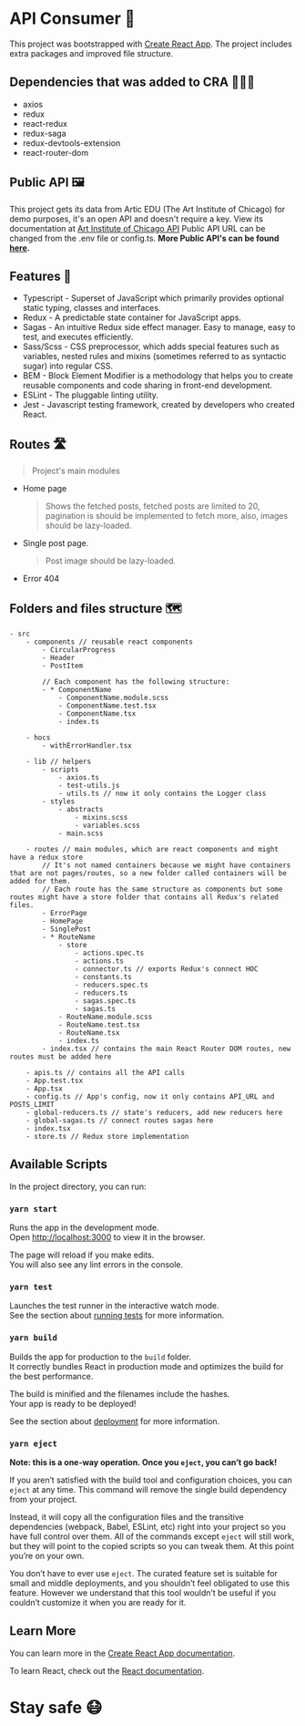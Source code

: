 # API Consumer 🚀

This project was bootstrapped with [Create React App](https://github.com/facebookincubator/create-react-app).
The project includes extra packages and improved file structure.

## Dependencies that was added to CRA 👷🏼‍♀️

-   axios
-   redux
-   react-redux
-   redux-saga
-   redux-devtools-extension
-   react-router-dom

## Public API 🖼

This project gets its data from Artic EDU (The Art Institute of Chicago) for demo purposes, it's an open API and doesn't require a key.
View its documentation at [Art Institute of Chicago API](https://api.artic.edu/docs/)
Public API URL can be changed from the .env file or config.ts.
**More Public API's can be found [here](https://github.com/public-apis/public-apis#music).**

## Features 🦸

-   Typescript - Superset of JavaScript which primarily provides optional static typing, classes and interfaces.
-   Redux - A predictable state container for JavaScript apps.
-   Sagas - An intuitive Redux side effect manager. Easy to manage, easy to test, and executes efficiently.
-   Sass/Scss - CSS preprocessor, which adds special features such as variables, nested rules and mixins (sometimes referred to as syntactic sugar) into regular CSS.
-   BEM - Block Element Modifier is a methodology that helps you to create reusable components and code sharing in front-end development.
-   ESLint - The pluggable linting utility.
-   Jest - Javascript testing framework, created by developers who created React.

## Routes 🛣

> Project's main modules

-   Home page
    > Shows the fetched posts, fetched posts are limited to 20, pagination is should be implemented to fetch more, also, images should be lazy-loaded.
-   Single post page.
    > Post image should be lazy-loaded.
-   Error 404

## Folders and files structure 🗺

```
- src
    - components // reusable react components
        - CircularProgress
        - Header
        - PostItem

        // Each component has the following structure:
        - * ComponentName
            - ComponentName.module.scss
            - ComponentName.test.tsx
            - ComponentName.tsx
            - index.ts

    - hocs
        - withErrorHandler.tsx

    - lib // helpers
        - scripts
            - axios.ts
            - test-utils.js
            - utils.ts // now it only contains the Logger class
        - styles
            - abstracts
                - mixins.scss
                - variables.scss
            - main.scss

    - routes // main modules, which are react components and might have a redux store
        // It's not named containers because we might have containers that are not pages/routes, so a new folder called containers will be added for them.
        // Each route has the same structure as components but some routes might have a store folder that contains all Redux's related files.
        - ErrorPage
        - HomePage
        - SinglePost
        - * RouteName
            - store
                - actions.spec.ts
                - actions.ts
                - connector.ts // exports Redux's connect HOC
                - constants.ts
                - reducers.spec.ts
                - reducers.ts
                - sagas.spec.ts
                - sagas.ts
            - RouteName.module.scss
            - RouteName.test.tsx
            - RouteName.tsx
            - index.ts
        - index.tsx // contains the main React Router DOM routes, new routes must be added here

    - apis.ts // contains all the API calls
    - App.test.tsx
    - App.tsx
    - config.ts // App's config, now it only contains API_URL and POSTS_LIMIT
    - global-reducers.ts // state's reducers, add new reducers here
    - global-sagas.ts // connect routes sagas here
    - index.tsx
    - store.ts // Redux store implementation
```

## Available Scripts

In the project directory, you can run:

### `yarn start`

Runs the app in the development mode.\
Open [http://localhost:3000](http://localhost:3000) to view it in the browser.

The page will reload if you make edits.\
You will also see any lint errors in the console.

### `yarn test`

Launches the test runner in the interactive watch mode.\
See the section about [running tests](https://facebook.github.io/create-react-app/docs/running-tests) for more information.

### `yarn build`

Builds the app for production to the `build` folder.\
It correctly bundles React in production mode and optimizes the build for the best performance.

The build is minified and the filenames include the hashes.\
Your app is ready to be deployed!

See the section about [deployment](https://facebook.github.io/create-react-app/docs/deployment) for more information.

### `yarn eject`

**Note: this is a one-way operation. Once you `eject`, you can’t go back!**

If you aren’t satisfied with the build tool and configuration choices, you can `eject` at any time. This command will remove the single build dependency from your project.

Instead, it will copy all the configuration files and the transitive dependencies (webpack, Babel, ESLint, etc) right into your project so you have full control over them. All of the commands except `eject` will still work, but they will point to the copied scripts so you can tweak them. At this point you’re on your own.

You don’t have to ever use `eject`. The curated feature set is suitable for small and middle deployments, and you shouldn’t feel obligated to use this feature. However we understand that this tool wouldn’t be useful if you couldn’t customize it when you are ready for it.

## Learn More

You can learn more in the [Create React App documentation](https://facebook.github.io/create-react-app/docs/getting-started).

To learn React, check out the [React documentation](https://reactjs.org/).

# Stay safe 😷
